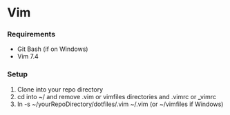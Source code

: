 # Vim 
### Requirements
* Git Bash (if on Windows)
* Vim 7.4

### Setup

1. Clone into your repo directory
2. cd into ~/ and remove .vim or vimfiles directories and .vimrc or _vimrc
3. ln -s ~/yourRepoDirectory/dotfiles/.vim ~/.vim (or ~/vimfiles if Windows)
